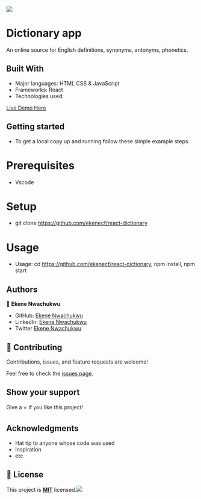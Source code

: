 ![](https://img.shields.io/badge/Microverse-blueviolet)


# Dictionary app

An online source for English definitions, synonyms, antonyms, phonetics.

## Built With

- Major languages: HTML CSS & JavaScript
- Frameworks: React
- Technologies used: 

[Live Demo Here](https://incandescent-puffpuff-380218.netlify.app/)

## Getting started
- To get a local copy up and running follow these simple example steps.

# Prerequisites
- Vscode

# Setup
- git clone https://github.com/ekenecf/react-dictionary

# Usage
-  Usage: cd <https://github.com/ekenecf/react-dictionary>, npm install, npm start

## Authors

👤 **Ekene Nwachukwu**

- GitHub: [Ekene Nwachukwu](https://github.com/ekenecf)
- LinkedIn: [Ekene Nwachukwu](https://www.linkedin.com/in/ekene-nwachukwu-1b9024153/)
- Twitter [Ekene Nwachukwu](https://www.twitter.com/ekene070)

## 🤝 Contributing

Contributions, issues, and feature requests are welcome!

Feel free to check the [issues page](https://github.com/ekenecf/react-dictionary/issues).

## Show your support

Give a ⭐ if you like this project!

## Acknowledgments

- Hat tip to anyone whose code was used
- Inspiration
- etc

## 📝 License

This project is **[MIT](./License)** licensed.![](https://img.shields.io/badge/Microverse-blueviolet)
